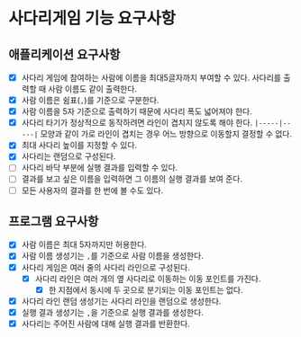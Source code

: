 # 사다리게임 기능 요구사항

## 애플리케이션 요구사항

- [x] 사다리 게임에 참여하는 사람에 이름을 최대5글자까지 부여할 수 있다. 사다리를 출력할 때 사람 이름도 같이 출력한다.
- [x] 사람 이름은 쉼표(`,`)를 기준으로 구분한다.
- [x] 사람 이름을 5자 기준으로 출력하기 때문에 사다리 폭도 넓어져야 한다.
- [x] 사다리 타기가 정상적으로 동작하려면 라인이 겹치지 않도록 해야 한다.
  `|-----|-----|` 모양과 같이 가로 라인이 겹치는 경우 어느 방향으로 이동할지 결정할 수 없다.
- [x] 최대 사다리 높이를 지정할 수 있다.
- [x] 사다리는 랜덤으로 구성된다.
- [ ] 사다리 바닥 부분에 실행 결과를 입력할 수 있다.
- [ ] 결과를 보고 싶은 이름을 입력하면 그 이름의 실행 결과를 보여 준다.
- [ ] 모든 사용자의 결과를 한 번에 볼 수도 있다.

## 프로그램 요구사항
- [x] 사람 이름은 최대 5자까지만 허용한다.
- [x] 사람 이름 생성기는 `,`를 기준으로 사람 이름을 생성한다.
- [x] 사다리 게임은 여러 줄의 사다리 라인으로 구성된다.
  - [x] 사다리 라인은 여러 개의 옆 사다리로 이동하는 이동 포인트를 가진다.
    - [x] 한 지점에서 동시에 두 곳으로 분기되는 이동 포인트는 없다.
- [x] 사다리 라인 랜덤 생성기는 사다리 라인을 랜덤으로 생성한다.
- [x] 실행 결과 생성기는 `,`을 기준으로 실행 결과를 생성한다.
- [x] 사다리는 주어진 사람에 대해 실행 결과를 반환한다.